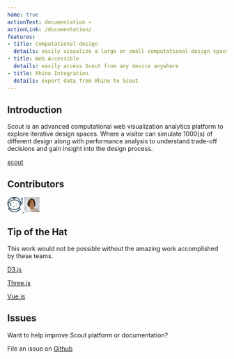 ```yaml
---
home: true
actionText: documentation →
actionLink: /documentation/
features:
- title: Computational design
  details: easily visualize a large or small computational design space. 
- title: Web Accessible
  details: easily access Scout from any device anywhere
- title: Rhino Integration
  details: export data from Rhino to Scout
---
```


## Introduction

Scout is an advanced computational web visualization analytics platform to explore iterative design spaces. Where a visitor can simulate 1000(s) of different design along with performance analysis to understand trade-off decisions and gain insight into the design process.

[scout](https://scout.build)

## Contributors

<a href="https://github.com/EmptyBox-Design" target="_blank" >
  <img src="./documentation/images/contributors/emptybox.jpg" height="35" width="auto" >
</a>

<a href="https://github.com/DemiChangKPF" target="_blank" >
  <img src="./documentation/images/contributors/demi.jpg" height="35" width="auto" >
</a>


## Tip of the Hat

This work would not be possible without the amazing work accomplished by these teams.

[D3.js](https://github.com/d3/d3)

[Three.js](https://github.com/mrdoob/three.js/)

[Vue.js](https://github.com/vuejs/vue)

## Issues

Want to help improve Scout platform or documentation?

File an issue on [Github](https://github.com/kpfdev/scout-docs)
